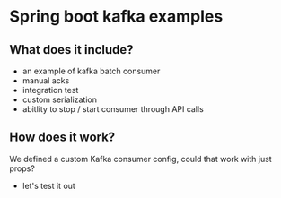 # Spring boot kafka examples

## What does it include?

- an example of kafka batch consumer
- manual acks
- integration test
- custom serialization
- abitlity to stop / start consumer through API calls

## How does it work?

We defined a custom Kafka consumer config, could that work with just props?

- let's test it out